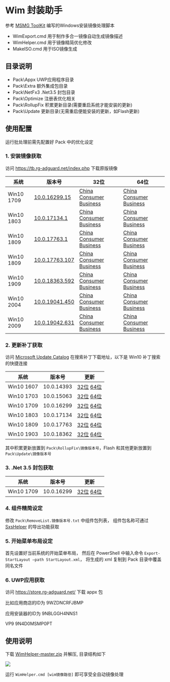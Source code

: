 # Wim 封装助手

参考 [MSMG ToolKit](https://forums.mydigitallife.net/threads/msmg-toolkit.50572/) 编写的Windows安装镜像处理脚本

* WimExport.cmd 用于制作多合一镜像自动生成镜像描述
* WimHelper.cmd 用于镜像精简优化修改
* MakeISO.cmd   用于ISO镜像生成

## 目录说明

* Pack\Appx       UWP应用程序目录
* Pack\Extra      额外集成包目录
* Pack\NetFx3     .Net3.5 封包目录
* Pack\Optimize   注册表优化相关
* Pack\RollupFix  积累更新目录(需要重启系统才能安装的更新)
* Pack\Update     更新目录(无需重启便能安装的更新，如Flash更新)

## 使用配置

运行批处理前需先配置好 Pack 中的优化设定

### 1. 安装镜像获取

访问 https://tb.rg-adguard.net/index.php 下载原版镜像

系统|版本号|32位|64位
----|------|----|----
Win10 1709|[10.0.16299.15](https://download.microsoft.com/download/A/F/7/AF7CF8A4-9A20-4117-A0A1-4243F835D2BF/ProductsRS3RTM10032017.xml)|[China](http://fg.ds.b1.download.windowsupdate.com/c/Upgr/2017/10/16299.15.170928-1534.rs3_release_clientchina_ret_x86fre_zh-cn_1e9f9ef43f16fdd67a2cc4749ed6c38c9058705c.esd) [Consumer](http://fg.ds.b1.download.windowsupdate.com/c/Upgr/2017/10/16299.15.170928-1534.rs3_release_clientconsumer_ret_x86fre_zh-cn_b411ad9fd3236d4cf5ec7d3debe0ef155791995f.esd) [Business](http://wsus.ds.b1.download.windowsupdate.com/c/upgr/2017/10/16299.15.170928-1534.rs3_release_clientbusiness_vol_x86fre_zh-cn_4b0a6afdf690b2424f083d4b6633dd9f7f1ab0e1.esd)|[China](http://fg.ds.b1.download.windowsupdate.com/c/Upgr/2017/10/16299.15.170928-1534.rs3_release_clientchina_ret_x64fre_zh-cn_b96c8d4f2beb0666dc965ed012bc59468269e1d8.esd) [Consumer](http://fg.ds.b1.download.windowsupdate.com/c/Upgr/2017/10/16299.15.170928-1534.rs3_release_clientconsumer_ret_x64fre_zh-cn_cc52c191fda2caff9d5b6730ee88a11758dc0138.esd) [Business](http://wsus.ds.b1.download.windowsupdate.com/c/upgr/2017/10/16299.15.170928-1534.rs3_release_clientbusiness_vol_x64fre_zh-cn_d6bf989c6b57c7246fa72fec1e564808c3ee3255.esd)
Win10 1803|[10.0.17134.1](https://download.microsoft.com/download/F/1/2/F12AE2F0-B1CC-4A83-9529-C3D43F171C62/Products_RS4_04_20_2018.xml)|[China](http://fg.ds.b1.download.windowsupdate.com/d/Upgr/2018/04/17134.1.180410-1804.rs4_release_clientchina_ret_x86fre_zh-cn_0ef82b3951d42794d72dcfbcbf6af34cd20ddee8.esd) [Consumer](http://fg.ds.b1.download.windowsupdate.com/c/Upgr/2018/04/17134.1.180410-1804.rs4_release_clientconsumer_ret_x86fre_zh-cn_5aa044757d64492bb3de8a6995deacabc21d11f8.esd) [Business](http://fg.ds.b1.download.windowsupdate.com/d/Upgr/2018/04/17134.1.180410-1804.rs4_release_clientbusiness_vol_x86fre_zh-cn_082e2466d6c169e0ca10a69950007b8ab0cbe4f5.esd)|[China](http://fg.ds.b1.download.windowsupdate.com/d/Upgr/2018/04/17134.1.180410-1804.rs4_release_clientchina_ret_x64fre_zh-cn_de20e00e3402b9c1ac776cc2f449fefcc410e477.esd) [Consumer](http://fg.ds.b1.download.windowsupdate.com/c/Upgr/2018/04/17134.1.180410-1804.rs4_release_clientconsumer_ret_x64fre_zh-cn_3571ad559ed85ff28889671984c46b3939c00255.esd) [Business](http://fg.ds.b1.download.windowsupdate.com/d/Upgr/2018/04/17134.1.180410-1804.rs4_release_clientbusiness_vol_x64fre_zh-cn_4aa8fe6b27eb0ea1eb49b04867d3cab7ca9b3bdd.esd)
Win10 1809|[10.0.17763.1](https://download.microsoft.com/download/8/D/F/8DF0EA49-0A7B-4F4D-A6DE-4DF7FA00FB7B/products.xml)|[China](http://fg.ds.b1.download.windowsupdate.com/c/Upgr/2018/09/17763.1.180914-1434.rs5_release_clientchina_ret_x86fre_zh-cn_05e2e97808fd65cd436f8c6775e8392dc0322bc3.esd) [Consumer](http://fg.ds.b1.download.windowsupdate.com/d/Upgr/2018/09/17763.1.180914-1434.rs5_release_clientconsumer_ret_x86fre_zh-cn_54b4a7b7733479a4e4da0878bcf6908256488bbb.esd) [Business](http://fg.ds.b1.download.windowsupdate.com/d/Upgr/2018/09/17763.1.180914-1434.rs5_release_clientconsumer_ret_x86fre_zh-cn_54b4a7b7733479a4e4da0878bcf6908256488bbb.esd) |[China](http://fg.ds.b1.download.windowsupdate.com/c/Upgr/2018/09/17763.1.180914-1434.rs5_release_clientchina_ret_x64fre_zh-cn_6483d851ed114f553018b53f2374deff9cd51115.esd) [Consumer](http://fg.ds.b1.download.windowsupdate.com/d/Upgr/2018/09/17763.1.180914-1434.rs5_release_clientconsumer_ret_x64fre_zh-cn_1a644e45bd9b1b88b45a7d345d5b63ca589813e4.esd) [Business](http://fg.ds.b1.download.windowsupdate.com/c/Upgr/2018/09/17763.1.180914-1434.rs5_release_clientbusiness_vol_x64fre_zh-cn_a37dc7f616f37aa1f7a775b68144ad474086e190.esd)
Win10 1809|[10.0.17763.107](https://download.microsoft.com/download/6/F/1/6F1E072F-1D14-489F-8438-C586D720CA32/products.xml)|[China](http://fg.ds.b1.download.windowsupdate.com/d/Upgr/2018/11/17763.107.101029-1455.rs5_release_svc_refresh_clientchina_ret_x86fre_zh-cn_35f233ebfd4a774d3fa2726b968537f14f56c677.esd) [Consumer](http://fg.ds.b1.download.windowsupdate.com/d/Upgr/2018/11/17763.107.101029-1455.rs5_release_svc_refresh_clientconsumer_ret_x86fre_zh-cn_33d17f983288e50e2c7f8f8d850ecda18cd1a7e4.esd) [Business](http://fg.ds.b1.download.windowsupdate.com/d/Upgr/2018/11/17763.107.101029-1455.rs5_release_svc_refresh_clientbusiness_vol_x86fre_zh-cn_c1f870502498090cd581c547a0bed90dd1473a0a.esd)|[China](http://fg.ds.b1.download.windowsupdate.com/d/Upgr/2018/11/17763.107.101029-1455.rs5_release_svc_refresh_clientchina_ret_x64fre_zh-cn_e82f7d5eab7e108b31626380baa726397934c875.esd) [Consumer](http://fg.ds.b1.download.windowsupdate.com/d/Upgr/2018/11/17763.107.101029-1455.rs5_release_svc_refresh_clientconsumer_ret_x64fre_zh-cn_ff25cc7118b470a71966c973cd68e24d4f7df30a.esd) [Business](http://fg.ds.b1.download.windowsupdate.com/d/Upgr/2018/11/17763.107.101029-1455.rs5_release_svc_refresh_clientbusiness_vol_x64fre_zh-cn_a4991f267f93943292dad5c66eaa4796bd859279.esd)
Win10 1909|[10.0.18363.592](https://download.microsoft.com/download/8/2/b/82b12fa5-cab6-4d37-8167-16630c6151eb/products_20200116.cab)|[China](http://dl.delivery.mp.microsoft.com/filestreamingservice/files/24144db7-8f02-4f85-85d5-41e5ed950456/18363.592.200109-2016.19h2_release_svc_refresh_CLIENTCHINA_RET_x86FRE_zh-cn.esd) [Consumer](http://dl.delivery.mp.microsoft.com/filestreamingservice/files/03002f08-8550-4b69-866f-cd499087432d/18363.592.200109-2016.19h2_release_svc_refresh_CLIENTCONSUMER_RET_x86FRE_zh-cn.esd) [Business](http://dl.delivery.mp.microsoft.com/filestreamingservice/files/7817c270-7e3d-4ac7-b40a-c7f248964360/18363.592.200109-2016.19h2_release_svc_refresh_CLIENTBUSINESS_VOL_x86FRE_zh-cn.esd)|[China](http://dl.delivery.mp.microsoft.com/filestreamingservice/files/6c61feca-c932-4299-9876-5d2cd1aa5e58/18363.592.200109-2016.19h2_release_svc_refresh_CLIENTCHINA_RET_x64FRE_zh-cn.esd) [Consumer](http://dl.delivery.mp.microsoft.com/filestreamingservice/files/3f88ad25-f1b2-49fa-b580-fb8d1ac54ecb/18363.592.200109-2016.19h2_release_svc_refresh_CLIENTCONSUMER_RET_x64FRE_zh-cn.esd) [Business](http://dl.delivery.mp.microsoft.com/filestreamingservice/files/f9525f5e-75b3-430e-b304-d4dcf29577f9/18363.592.200109-2016.19h2_release_svc_refresh_CLIENTBUSINESS_VOL_x64FRE_zh-cn.esd)
Win10 2004|[10.0.19041.450](https://download.microsoft.com/download/f/b/6/fb681a0f-af38-433d-acdd-9060aaeca46c/products_20200808.cab)|[China](http://dl.delivery.mp.microsoft.com/filestreamingservice/files/65e5033f-a935-4a1c-bf46-1337689f665a/19041.450.200808-0726.vb_release_svc_refresh_CLIENTCHINA_RET_x86FRE_zh-cn.esd) [Consumer](http://dl.delivery.mp.microsoft.com/filestreamingservice/files/067b19ea-f410-4e14-b1ed-e5e4d83811a0/19041.450.200808-0726.vb_release_svc_refresh_CLIENTCONSUMER_RET_x86FRE_zh-cn.esd) [Business](http://dl.delivery.mp.microsoft.com/filestreamingservice/files/3929856d-4651-4ab8-9f90-7b989e3c97f6/19041.450.200808-0726.vb_release_svc_refresh_CLIENTBUSINESS_VOL_x86FRE_zh-cn.esd)|[China](http://dl.delivery.mp.microsoft.com/filestreamingservice/files/eee63b53-5914-451e-8ede-6689b7578348/19041.450.200808-0726.vb_release_svc_refresh_CLIENTCHINA_RET_x64FRE_zh-cn.esd) [Consumer](http://dl.delivery.mp.microsoft.com/filestreamingservice/files/eb8ce721-0c63-4da7-ae8d-328cd18d8f37/19041.450.200808-0726.vb_release_svc_refresh_CLIENTCONSUMER_RET_x64FRE_zh-cn.esd) [Business](http://dl.delivery.mp.microsoft.com/filestreamingservice/files/387f9f1b-4eab-4a69-b9b1-ebe373a1ff3d/19041.450.200808-0726.vb_release_svc_refresh_CLIENTBUSINESS_VOL_x64FRE_zh-cn.esd)
Win10 2009|[10.0.19042.631](https://download.microsoft.com/download/4/3/0/430e9adb-cf08-4b68-9032-eafca8378d42/products_20201119.cab)|[China](http://dl.delivery.mp.microsoft.com/filestreamingservice/files/928ca4a5-3133-454c-9b9b-e88744ae53ce/19042.572.201009-1947.20h2_release_svc_refresh_CLIENTCHINA_RET_x86FRE_zh-cn.esd) [Consumer](http://dl.delivery.mp.microsoft.com/filestreamingservice/files/88b307b0-8c8e-445c-a982-4b93f7cb7d82/19042.572.201009-1947.20h2_release_svc_refresh_CLIENTCONSUMER_RET_x86FRE_zh-cn.esd) [Business](http://dl.delivery.mp.microsoft.com/filestreamingservice/files/e498c321-d9f5-4567-9d8c-c13d224ee1c3/19042.572.201009-1947.20h2_release_svc_refresh_CLIENTBUSINESS_VOL_x86FRE_zh-cn.esd)|[China](http://dl.delivery.mp.microsoft.com/filestreamingservice/files/d6d55ed3-1abe-4ced-8ec2-439c75184a77/19042.572.201009-1947.20h2_release_svc_refresh_CLIENTCHINA_RET_x64FRE_zh-cn.esd) [Consumer](http://dl.delivery.mp.microsoft.com/filestreamingservice/files/2b709225-1f5f-4226-bebe-609d84c77aac/19042.572.201009-1947.20h2_release_svc_refresh_CLIENTCONSUMER_RET_x64FRE_zh-cn.esd) [Business](http://dl.delivery.mp.microsoft.com/filestreamingservice/files/eda4de41-fbfb-47aa-b37e-530f48a11a09/19042.572.201009-1947.20h2_release_svc_refresh_CLIENTBUSINESS_VOL_x64FRE_zh-cn.esd)

### 2. 更新补丁获取

访问 [Microsoft Update Catalog](http://www.catalog.update.microsoft.com/Home.aspx) 在搜索补丁下载地址，以下是 Win10 补丁搜索的快捷连接

系统|版本号|更新
----|------|-------
Win10 1607|10.0.14393|[32位](http://www.catalog.update.microsoft.com/Search.aspx?q=Windows%2010%20Version%201607+x86) [64位](http://www.catalog.update.microsoft.com/Search.aspx?q=Windows%2010%20Version%201607+x64)
Win10 1703|10.0.15063|[32位](http://www.catalog.update.microsoft.com/Search.aspx?q=Windows%2010%20Version%201703+x86) [64位](http://www.catalog.update.microsoft.com/Search.aspx?q=Windows%2010%20Version%201703+x64)
Win10 1709|10.0.16299|[32位](http://www.catalog.update.microsoft.com/Search.aspx?q=Windows%2010%20Version%201709+x86) [64位](http://www.catalog.update.microsoft.com/Search.aspx?q=Windows%2010%20Version%201709+x64)
Win10 1803|10.0.17134|[32位](http://www.catalog.update.microsoft.com/Search.aspx?q=Windows%2010%20Version%201803+x86) [64位](http://www.catalog.update.microsoft.com/Search.aspx?q=Windows%2010%20Version%201803+x64)
Win10 1809|10.0.17763|[32位](http://www.catalog.update.microsoft.com/Search.aspx?q=Windows%2010%20Version%201809+x86) [64位](http://www.catalog.update.microsoft.com/Search.aspx?q=Windows%2010%20Version%201809+x64)
Win10 1903|10.0.18362|[32位](http://www.catalog.update.microsoft.com/Search.aspx?q=Windows%2010%20Version%201903+x86) [64位](http://www.catalog.update.microsoft.com/Search.aspx?q=Windows%2010%20Version%201903+x64)

其中积累更新放置到 `Pack\RollupFix\镜像版本号`，Flash 和其他更新放置到 `Pack\Update\镜像版本号`

### 3. .Net 3.5 封包获取

系统|版本号|更新
----|------|-------
Win10 1709|10.0.16299|[32位](http://download.windowsupdate.com/d/msdownload/update/software/updt/2017/10/microsoft-windows-netfx3-ondemand-package_d3d134a6c583c6c481d9c8cd075bd5d39a8f0a51.cab) [64位](http://download.windowsupdate.com/c/msdownload/update/software/updt/2017/10/microsoft-windows-netfx3-ondemand-package_57a139ab7ec48a144affd233a83fb579f873e856.cab)

### 4. 组件精简设定

修改 `Pack\RemoveList.镜像版本号.txt` 中组件包列表，
组件包名称可通过 [SxsHelper](https://github.com/dragonflylee/SxsHelper/releases) 的导出功能获取

### 5. 开始菜单布局设定

首先设置好当前系统的开始菜单布局，
然后在 PowerShell 中输入命令 `Export-StartLayout –path StartLayout.xml`，
将生成的 xml 复制到 Pack 目录中覆盖同名文件

### 6. UWP应用获取

访问 https://store.rg-adguard.net/ 下载 appx 包

比如应用商店的ID为 9WZDNCRFJBMP

应用安装器的ID为 9NBLGGH4NNS1

VP9 9N4D0MSMP0PT


## 使用说明

下载 [WimHelper-master.zip](https://github.com/dragonflylee/WimHelper/archive/master.zip) 并解压, 目录结构如下

![](https://github.com/dragonflylee/WimHelper/blob/master/dir.png)

运行 `WimHelper.cmd [wim镜像路径]` 即可享受全自动镜像处理   